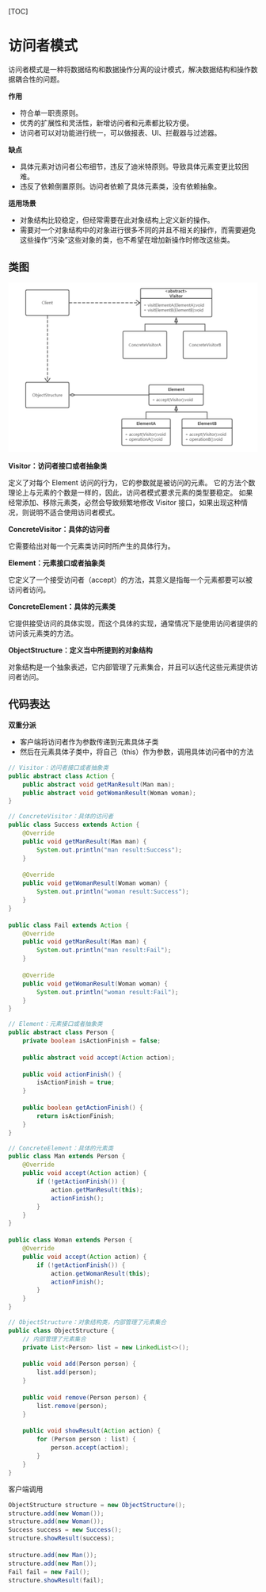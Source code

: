 [TOC]

# 访问者模式

访问者模式是一种将数据结构和数据操作分离的设计模式，解决数据结构和操作数据耦合性的问题。

**作用**

- 符合单一职责原则。
- 优秀的扩展性和灵活性，新增访问者和元素都比较方便。
- 访问者可以对功能进行统一，可以做报表、UI、拦截器与过滤器。

**缺点**

- 具体元素对访问者公布细节，违反了迪米特原则。导致具体元素变更比较困难。
- 违反了依赖倒置原则。访问者依赖了具体元素类，没有依赖抽象。

**适用场景**

- 对象结构比较稳定，但经常需要在此对象结构上定义新的操作。
- 需要对一个对象结构中的对象进行很多不同的并且不相关的操作，而需要避免这些操作“污染”这些对象的类，也不希望在增加新操作时修改这些类。

## 类图

![访问者模式类图](res/访问者模式类图.png)

**Visitor：访问者接口或者抽象类**

定义了对每个 Element 访问的行为，它的参数就是被访问的元素。
它的方法个数理论上与元素的个数是一样的，因此，访问者模式要求元素的类型要稳定。
如果经常添加、移除元素类，必然会导致频繁地修改 Visitor 接口，如果出现这种情况，则说明不适合使用访问者模式。

**ConcreteVisitor：具体的访问者**

它需要给出对每一个元素类访问时所产生的具体行为。

**Element：元素接口或者抽象类**

它定义了一个接受访问者（accept）的方法，其意义是指每一个元素都要可以被访问者访问。

**ConcreteElement：具体的元素类**

它提供接受访问的具体实现，而这个具体的实现，通常情况下是使用访问者提供的访问该元素类的方法。

**ObjectStructure：定义当中所提到的对象结构**

对象结构是一个抽象表述，它内部管理了元素集合，并且可以迭代这些元素提供访问者访问。

## 代码表达

**双重分派**

- 客户端将访问者作为参数传递到元素具体子类
- 然后在元素具体子类中，将自己（this）作为参数，调用具体访问者中的方法

```java
// Visitor：访问者接口或者抽象类
public abstract class Action {
    public abstract void getManResult(Man man);
    public abstract void getWomanResult(Woman woman);
}
```

```java
// ConcreteVisitor：具体的访问者
public class Success extends Action {
    @Override
    public void getManResult(Man man) {
        System.out.println("man result:Success");
    }

    @Override
    public void getWomanResult(Woman woman) {
        System.out.println("woman result:Success");
    }
}

public class Fail extends Action {
    @Override
    public void getManResult(Man man) {
        System.out.println("man result:Fail");
    }

    @Override
    public void getWomanResult(Woman woman) {
        System.out.println("woman result:Fail");
    }
}
```

```java
// Element：元素接口或者抽象类
public abstract class Person {
    private boolean isActionFinish = false;

    public abstract void accept(Action action);

    public void actionFinish() {
        isActionFinish = true;
    }

    public boolean getActionFinish() {
        return isActionFinish;
    }
}
```

```java
// ConcreteElement：具体的元素类
public class Man extends Person {
    @Override
    public void accept(Action action) {
        if (!getActionFinish()) {
            action.getManResult(this);
            actionFinish();
        }
    }
}

public class Woman extends Person {
    @Override
    public void accept(Action action) {
        if (!getActionFinish()) {
            action.getWomanResult(this);
            actionFinish();
        }
    }
}
```

```java
// ObjectStructure：对象结构类，内部管理了元素集合
public class ObjectStructure {
    // 内部管理了元素集合
    private List<Person> list = new LinkedList<>();

    public void add(Person person) {
        list.add(person);
    }

    public void remove(Person person) {
        list.remove(person);
    }

    public void showResult(Action action) {
        for (Person person : list) {
            person.accept(action);
        }
    }
}
```

客户端调用

```java
ObjectStructure structure = new ObjectStructure();
structure.add(new Woman());
structure.add(new Woman());
Success success = new Success();
structure.showResult(success);

structure.add(new Man());
structure.add(new Man());
Fail fail = new Fail();
structure.showResult(fail);
```
